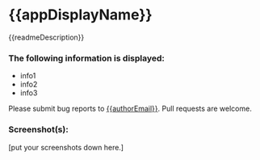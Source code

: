 # {{appDisplayName}}

{{readmeDescription}}

### The following information is displayed:

* info1
* info2
* info3

Please submit bug reports to [{{authorEmail}}](mailto:{{authorEmail}}). Pull requests are welcome.

### Screenshot(s):
[put your screenshots down here.]
